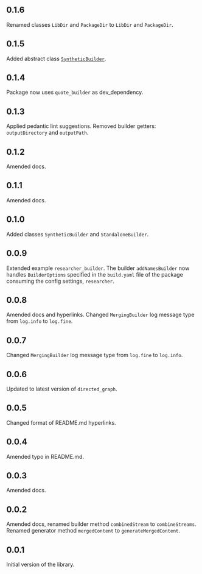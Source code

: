 ## 0.1.6

Renamed classes `LibDir` and `PackageDir` to `LibDir` and `PackageDir`.

## 0.1.5

Added abstract class [`SyntheticBuilder`][SyntheticBuilder].

## 0.1.4

Package now uses `quote_builder` as dev_dependency.

## 0.1.3

Applied pedantic lint suggestions. Removed builder getters: `outputDirectory` and `outputPath`.

## 0.1.2

Amended docs.

## 0.1.1

Amended docs.

## 0.1.0

Added classes `SyntheticBuilder` and `StandaloneBuilder`.

## 0.0.9

Extended example `researcher_builder`. The builder `addNamesBuilder` now handles `BuilderOptions` specified in the `build.yaml` file of the package consuming the config settings, `researcher`.

## 0.0.8

Amended docs and hyperlinks. Changed `MergingBuilder` log message type from `log.info` to `log.fine`.

## 0.0.7

Changed `MergingBuilder` log message type from `log.fine` to `log.info`.


## 0.0.6

Updated to latest version of `directed_graph`.

## 0.0.5

Changed format of README.md hyperlinks.

## 0.0.4

Amended typo in README.md.

## 0.0.3

Amended docs.

## 0.0.2

Amended docs, renamed builder method `combinedStream` to `combineStreams`.
Renamed generator method `mergedContent` to `generateMergedContent`.

## 0.0.1

Initial version of the library.

[SyntheticBuilder]: https://pub.dev/documentation/merging_builder/latest/merging_builder/SyntheticBuilder-class.html